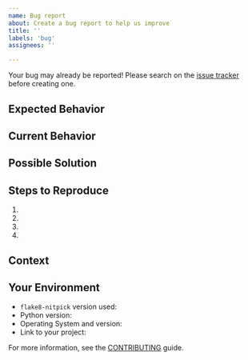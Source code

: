 ```yaml
---
name: Bug report
about: Create a bug report to help us improve
title: ''
labels: 'bug'
assignees: ''

---
```


Your bug may already be reported!
Please search on the [issue tracker](https://github.com/andreoliwa/flake8-nitpick/issues) before creating one.

## Expected Behavior

<!--- Tell us what should happen -->

## Current Behavior

<!--- Tell us what happens instead of the expected behaviour -->

## Possible Solution

<!--- Not obligatory, but suggest a fix/reason for the bug -->

## Steps to Reproduce

<!--- Provide a link to a live example or an unambiguous set of steps to -->
<!--- reproduce this bug. Include code to reproduce, if relevant -->

1. <!-- do this -->
1. <!-- do that -->
1. <!-- do also -->
1. <!-- then this happens -->

## Context

<!--- How has this issue affected you? What are you trying to accomplish? -->
<!--- Providing context helps us come up with a solution that is most useful in the real world -->

## Your Environment

<!--- Include as many relevant details about the environment you experienced the bug in -->

- `flake8-nitpick` version used:
- Python version:
- Operating System and version:
- Link to your project:

For more information, see the [CONTRIBUTING](https://github.com/andreoliwa/flake8-nitpick/blob/master/CONTRIBUTING.rst) guide.

<!-- Thanks to https://github.com/stevemao/github-issue-templates/ for this template -->

